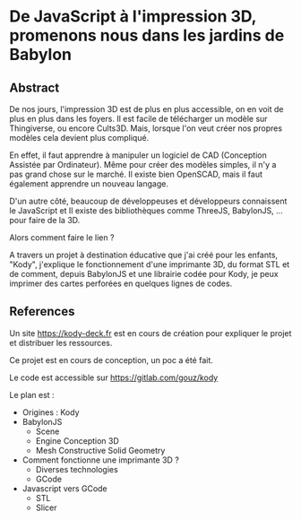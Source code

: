 # De JavaScript à l'impression 3D, promenons nous dans les jardins de Babylon

## Abstract

De nos jours, l'impression 3D est de plus en plus accessible, on en voit de plus en plus dans les foyers. Il est facile de télécharger un modèle sur Thingiverse, ou encore Cults3D. Mais, lorsque l'on veut créer nos propres modèles cela devient plus compliqué.

En effet, il faut apprendre à manipuler un logiciel de CAD (Conception Assistée par Ordinateur). Même pour créer des modèles simples, il n'y a pas grand chose sur le marché. Il existe bien OpenSCAD, mais il faut également apprendre un nouveau langage.

D'un autre côté, beaucoup de développeuses et développeurs connaissent le JavaScript et Il existe des bibliothèques comme ThreeJS, BabylonJS, ... pour faire de la 3D.

Alors comment faire le lien ?

A travers un projet à destination éducative que j'ai créé pour les enfants, "Kody", j'explique le fonctionnement d'une imprimante 3D, du format STL et de comment, depuis BabylonJS et une librairie codée pour Kody, je peux imprimer des cartes perforées en quelques lignes de codes.

## References

Un site https://kody-deck.fr est en cours de création pour expliquer le projet et distribuer les ressources.

Ce projet est en cours de conception, un poc a été fait.

Le code est accessible sur https://gitlab.com/gouz/kody

Le plan est :

- Origines : Kody
- BabylonJS
  - Scene
  - Engine Conception 3D
  - Mesh Constructive Solid Geometry
- Comment fonctionne une imprimante 3D ?
  - Diverses technologies
  - GCode
- Javascript vers GCode
  - STL
  - Slicer

